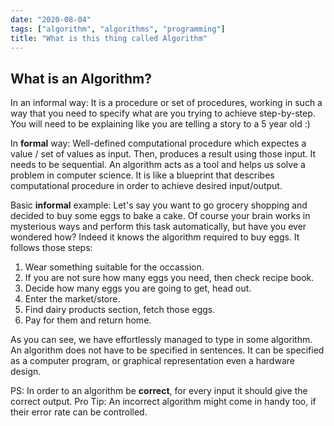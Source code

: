 ```yaml
---
date: "2020-08-04"
tags: ["algorithm", "algorithms", "programming"]
title: "What is this thing called Algorithm"
---
```


## What is an Algorithm?

In an informal way: It is a procedure or set of procedures, working in such a way that you need to specify what are you trying to achieve step-by-step. You will need to be explaining like you are telling a story to a 5 year old :)

In **formal** way: Well-defined computational procedure which expectes a value / set of values as input. Then, produces a result using those input. It needs to be sequential. 
An algorithm acts as a tool and helps us solve a problem in computer science. It is like a blueprint that describes computational procedure in order to achieve desired input/output.

Basic **informal** example:
Let's say you want to go grocery shopping and decided to buy some eggs to bake a cake.
Of course your brain works in mysterious ways and perform this task automatically, but have you ever wondered how?
Indeed it knows the algorithm required to buy eggs. It follows those steps:

1) Wear something suitable for the occassion.
2) If you are not sure how many eggs you need, then check recipe book.
3) Decide how many eggs you are going to get, head out.
4) Enter the market/store.
5) Find dairy products section, fetch those eggs.
6) Pay for them and return home.

As you can see, we have effortlessly managed to type in some algorithm. 
An algorithm does not have to be specified in sentences. It can be specified as a computer program, or graphical representation even a hardware design.

PS: In order to an algorithm be **correct**, for every input it should give the correct output.
Pro Tip: An incorrect algorithm might come in handy too, if their error rate can be controlled.